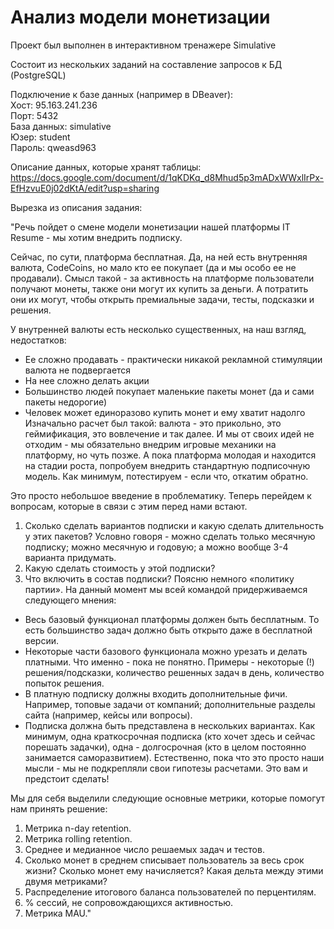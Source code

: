 # Анализ модели монетизации

Проект был выполнен в интерактивном тренажере Simulative

Состоит из нескольких заданий на составление запросов к БД (PostgreSQL) 

Подключение к базе данных (например в DBeaver):  
Хост: 95.163.241.236  
Порт: 5432  
База данных: simulative  
Юзер: student  
Пароль: qweasd963  

Описание данных, которые хранят таблицы:
https://docs.google.com/document/d/1qKDKq_d8Mhud5p3mADxWWxlIrPx-EfHzvuE0j02dKtA/edit?usp=sharing

Вырезка из описания задания:

"Речь пойдет о смене модели монетизации нашей платформы IT Resume - мы хотим внедрить подписку.

Сейчас, по сути, платформа бесплатная. Да, на ней есть внутренняя валюта, CodeCoins, но мало кто ее покупает (да и мы особо ее не продавали). Смысл такой - за активность на платформе пользователи получают монеты, также они могут их купить за деньги. А потратить они их могут, чтобы открыть премиальные задачи, тесты, подсказки и решения.

У внутренней валюты есть несколько существенных, на наш взгляд, недостатков:

* Ее сложно продавать - практически никакой рекламной стимуляции валюта не подвергается
* На нее сложно делать акции
* Большинство людей покупает маленькие пакеты монет (да и сами пакеты недорогие)
* Человек может единоразово купить монет и ему хватит надолго
Изначально расчет был такой: валюта - это прикольно, это геймификация, это вовлечение и так далее. И мы от своих идей не отходим - мы обязательно внедрим игровые механики на платформу, но чуть позже. А пока платформа молодая и находится на стадии роста, попробуем внедрить стандартную подписочную модель. Как минимум, потестируем - если что, откатим обратно.

Это просто небольшое введение в проблематику. Теперь перейдем к вопросам, которые в связи с этим перед нами встают.

1. Сколько сделать вариантов подписки и какую сделать длительность у этих пакетов? Условно говоря - можно сделать только месячную подписку; можно месячную и годовую; а можно вообще 3-4 варианта придумать.
2. Какую сделать стоимость у этой подписки?
3. Что включить в состав подписки?
Поясню немного «политику партии». На данный момент мы всей командой придерживаемся следующего мнения:

* Весь базовый функционал платформы должен быть бесплатным. То есть большинство задач должно быть открыто даже в бесплатной версии.
* Некоторые части базового функционала можно урезать и делать платными. Что именно - пока не понятно. Примеры - некоторые (!) решения/подсказки, количество решенных задач в день, количество попыток решения.
* В платную подписку должны входить дополнительные фичи. Например, топовые задачи от компаний; дополнительные разделы сайта (например, кейсы или вопросы).
* Подписка должна быть представлена в нескольких вариантах. Как минимум, одна краткосрочная подписка (кто хочет здесь и сейчас порешать задачки), одна - долгосрочная (кто в целом постоянно занимается саморазвитием).
Естественно, пока что это просто наши мысли - мы не подкрепляли свои гипотезы расчетами. Это вам и предстоит сделать!

Мы для себя выделили следующие основные метрики, которые помогут нам принять решение:

1. Метрика n-day retention.
2. Метрика rolling retention.
3. Среднее и медианное число решаемых задач и тестов.
4. Сколько монет в среднем списывает пользователь за весь срок жизни? Сколько монет ему начисляется? Какая дельта между этими двумя метриками?
5. Распределение итогового баланса пользователей по перцентилям.
6. % сессий, не сопровождающихся активностью.
7. Метрика MAU."
